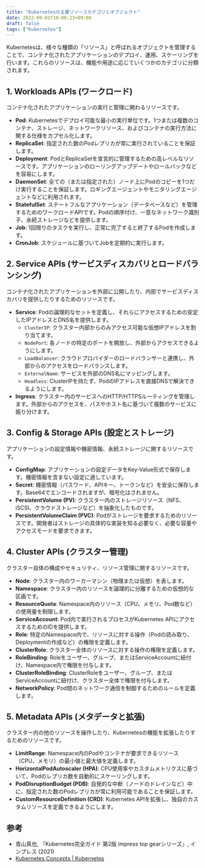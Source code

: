 ```yaml
---
title: "Kubernetesの主要リソースカテゴリとオブジェクト"
date: 2022-09-01T10:00:23+09:00
draft: false
tags: ["Kubernetes"] 
---
```

<!--more-->
Kubernetesは、様々な種類の「リソース」と呼ばれるオブジェクトを管理することで、コンテナ化されたアプリケーションのデプロイ、運用、スケーリングを行います。これらのリソースは、機能や用途に応じていくつかのカテゴリに分類されます。

## 1. Workloads APIs (ワークロード)

コンテナ化されたアプリケーションの実行と管理に関わるリソースです。

-   **Pod**: Kubernetesでデプロイ可能な最小の実行単位です。1つまたは複数のコンテナ、ストレージ、ネットワークリソース、およびコンテナの実行方法に関する仕様をカプセル化します。
-   **ReplicaSet**: 指定された数のPodレプリカが常に実行されていることを保証します。
-   **Deployment**: PodとReplicaSetを宣言的に管理するための高レベルなリソースです。アプリケーションのローリングアップデートやロールバックなどを容易にします。
-   **DaemonSet**: 全ての（または指定された）ノード上にPodのコピーを1つだけ実行することを保証します。ロギングエージェントやモニタリングエージェントなどに利用されます。
-   **StatefulSet**: ステートフルなアプリケーション（データベースなど）を管理するためのワークロードAPIです。Podの順序付け、一意なネットワーク識別子、永続ストレージなどを提供します。
-   **Job**: 1回限りのタスクを実行し、正常に完了すると終了するPodを作成します。
-   **CronJob**: スケジュールに基づいてJobを定期的に実行します。

## 2. Service APIs (サービスディスカバリとロードバランシング)

コンテナ化されたアプリケーションを外部に公開したり、内部でサービスディスカバリを提供したりするためのリソースです。

-   **Service**: Podの論理的なセットを定義し、それらにアクセスするための安定したIPアドレスとDNS名を提供します。
    -   `ClusterIP`: クラスター内部からのみアクセス可能な仮想IPアドレスを割り当てます。
    -   `NodePort`: 各ノードの特定のポートを開放し、外部からアクセスできるようにします。
    -   `LoadBalancer`: クラウドプロバイダーのロードバランサーと連携し、外部からのアクセスをロードバランスします。
    -   `ExternalName`: サービスを外部のDNS名にマッピングします。
    -   `Headless`: ClusterIPを持たず、PodのIPアドレスを直接DNSで解決できるようにします。
-   **Ingress**: クラスター内のサービスへのHTTP/HTTPSルーティングを管理します。外部からのアクセスを、パスやホスト名に基づいて複数のサービスに振り分けます。

## 3. Config & Storage APIs (設定とストレージ)

アプリケーションの設定情報や機密情報、永続ストレージに関するリソースです。

-   **ConfigMap**: アプリケーションの設定データをKey-Value形式で保存します。機密情報を含まない設定に適しています。
-   **Secret**: 機密情報（パスワード、APIキー、トークンなど）を安全に保存します。Base64でエンコードされますが、暗号化はされません。
-   **PersistentVolume (PV)**: クラスター内のストレージリソース（NFS、iSCSI、クラウドストレージなど）を抽象化したものです。
-   **PersistentVolumeClaim (PVC)**: Podがストレージを要求するためのリソースです。開発者はストレージの具体的な実装を知る必要なく、必要な容量やアクセスモードを要求できます。

## 4. Cluster APIs (クラスター管理)

クラスター自体の構成やセキュリティ、リソース管理に関するリソースです。

-   **Node**: クラスター内のワーカーマシン（物理または仮想）を表します。
-   **Namespace**: クラスター内のリソースを論理的に分離するための仮想的な区画です。
-   **ResourceQuota**: Namespace内のリソース（CPU、メモリ、Pod数など）の使用量を制限します。
-   **ServiceAccount**: Pod内で実行されるプロセスがKubernetes APIにアクセスするためのIDを提供します。
-   **Role**: 特定のNamespace内で、リソースに対する操作（Podの読み取り、Deploymentの作成など）の権限を定義します。
-   **ClusterRole**: クラスター全体のリソースに対する操作の権限を定義します。
-   **RoleBinding**: Roleをユーザー、グループ、またはServiceAccountに紐付け、Namespace内で権限を付与します。
-   **ClusterRoleBinding**: ClusterRoleをユーザー、グループ、またはServiceAccountに紐付け、クラスター全体で権限を付与します。
-   **NetworkPolicy**: Pod間のネットワーク通信を制御するためのルールを定義します。

## 5. Metadata APIs (メタデータと拡張)

クラスター内の他のリソースを操作したり、Kubernetesの機能を拡張したりするためのリソースです。

-   **LimitRange**: Namespace内のPodやコンテナが要求できるリソース（CPU、メモリ）の最小値と最大値を定義します。
-   **HorizontalPodAutoscaler (HPA)**: CPU使用率やカスタムメトリクスに基づいて、Podのレプリカ数を自動的にスケーリングします。
-   **PodDisruptionBudget (PDB)**: 自発的な中断（ノードのドレインなど）中に、指定された数のPodレプリカが常に利用可能であることを保証します。
-   **CustomResourceDefinition (CRD)**: Kubernetes APIを拡張し、独自のカスタムリソースを定義できるようにします。

## 参考
-   青山真也, 『Kubernetes完全ガイド 第2版 impress top gearシリーズ』, インプレス (2021)
-   [Kubernetes Concepts | Kubernetes](https://kubernetes.io/docs/concepts/)
